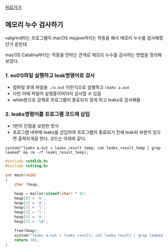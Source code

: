 [뒤로가기](../README.md)

## 메모리 누수 검사하기



valgrind라는 프로그램이 macOS mojave까지는 작동을 해서 메모리 누수를 검사해줬던거 같은데

macOS Catalina부터는 작동을 안하는 관계로 메모리 누수를 검사하는 방법을 정리해보았다.

### 1. ex01)파일 실행하고 leak명령어로 검사

- 컴파일 후에 파일을 `./a.out` 이런식으로 실행하고 `leaks a.out`
- 다만 이때 파일이 실행중이어야지 검사할 수 있음
- while문으로 강제로 프로그램이 종료되지 않게 하고 leaks로 검사해봄



### 2. leaks명령어를 프로그램 코드에 삽입

- 1번의 단점을 보완한 방식
- 프로그램 내부에 leaks를 삽입하여 프로그램이 종료되기 전에 leak되 부분이 있으면 출력되게끔 한다. 
  코드는 아래와 같다.

`system("leaks a.out > leaks_result_temp; cat leaks_result_temp | grep leaked" && rm -rf leaks_result_temp);`



```c
#include <stdlib.h>
#include <string.h>

int main(void)
{
	char *heap;

	heap = malloc(sizeof(char) * 6);
	heap[0] = 'h';
	heap[1] = 'e';
	heap[2] = 'l';
	heap[3] = 'l';
	heap[4] = 'o';
	heap[5] = '\0';

	free(heap);
	system("leaks a.out > leaks_result; cat leaks_result | grep leaked && rm -rf leaks_result");
	return (0);
}
```

